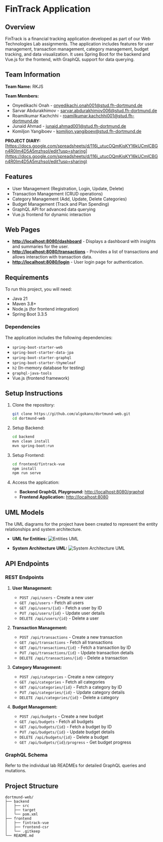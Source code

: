 # FinTrack Application

## Overview
FinTrack is a financial tracking application developed as part of our Web Technologies Lab assignments. The application includes features for user management, transaction management, category management, budget tracking, and data visualization. It uses Spring Boot for the backend and Vue.js for the frontend, with GraphQL support for data querying.

## Team Information
**Team Name:** RKJS

**Team Members:**
- Onyedikachi Onah - [onyedikachi.onah001@stud.fh-dortmund.de](mailto:onyedikachi.onah001@stud.fh-dortmund.de)
- Sarvar Abdurakhimov - [sarvar.abdurakhimov006@stud.fh-dortmund.de](mailto:sarvar.abdurakhimov006@stud.fh-dortmund.de)
- Roamilkumar Kachchhi - [roamilkumar.kachchhi001@stud.fh-dortmund.de](mailto:roamilkumar.kachchhi001@stud.fh-dortmund.de)
- Junaid Ahmad - [junaid.ahmad001@stud.fh-dortmund.de](mailto:junaid.ahmad001@stud.fh-dortmund.de)
- Komiljon Yangiboev - [komiljon.yangiboev@stud.fh-dortmund.de](mailto:komiljon.yangiboev@stud.fh-dortmund.de)

**PROJECT DIARY:** [https://docs.google.com/spreadsheets/d/116i_utucOQmKisKY16kUCmlCBGn4R0Im4D5A5mzhsoI/edit?usp=sharing](https://docs.google.com/spreadsheets/d/116i_utucOQmKisKY16kUCmlCBGn4R0Im4D5A5mzhsoI/edit?usp=sharing)

## Features
- User Management (Registration, Login, Update, Delete)
- Transaction Management (CRUD operations)
- Category Management (Add, Update, Delete Categories)
- Budget Management (Track and Plan Spending)
- GraphQL API for advanced data querying
- Vue.js frontend for dynamic interaction

## Web Pages
- **[http://localhost:8080/dashboard](http://localhost:8080/dashboard)** - Displays a dashboard with insights and summaries for the user.
- **[http://localhost:8080/transactions](http://localhost:8080/transactions)** - Provides a list of transactions and allows interaction with transaction data.
- **[http://localhost:8080/login](http://localhost:8080/login)** - User login page for authentication.


## Requirements
To run this project, you will need:
- Java 21
- Maven 3.8+
- Node.js (for frontend integration)
- Spring Boot 3.3.5

### Dependencies
The application includes the following dependencies:
- `spring-boot-starter-web`
- `spring-boot-starter-data-jpa`
- `spring-boot-starter-graphql`
- `spring-boot-starter-thymeleaf`
- `h2` (In-memory database for testing)
- `graphql-java-tools`
- Vue.js (frontend framework)

## Setup Instructions
1. Clone the repository:
   ```bash
   git clone https://github.com/algokano/dortmund-web.git
   cd dortmund-web
   ```

2. Setup Backend:
   ```bash
   cd backend
   mvn clean install
   mvn spring-boot:run
   ```

3. Setup Frontend:
   ```bash
   cd frontend/fintrack-vue
   npm install
   npm run serve
   ```

4. Access the application:
   - **Backend GraphQL Playground:** [http://localhost:8080/graphql](http://localhost:8080/graphql)
   - **Frontend Application:** [http://localhost:8080](http://localhost:8080)

## UML Models
The UML diagrams for the project have been created to represent the entity relationships and system architecture.

- **UML for Entities:**
  ![Entities UML](./uml/entities.png)

- **System Architecture UML:**
  ![System Architecture UML](./uml/architecture.png)

## API Endpoints
### REST Endpoints
1. **User Management:**
   - `POST /api/users` - Create a new user
   - `GET /api/users` - Fetch all users
   - `GET /api/users/{id}` - Fetch a user by ID
   - `PUT /api/users/{id}` - Update user details
   - `DELETE /api/users/{id}` - Delete a user

2. **Transaction Management:**
   - `POST /api/transactions` - Create a new transaction
   - `GET /api/transactions` - Fetch all transactions
   - `GET /api/transactions/{id}` - Fetch a transaction by ID
   - `PUT /api/transactions/{id}` - Update transaction details
   - `DELETE /api/transactions/{id}` - Delete a transaction

3. **Category Management:**
   - `POST /api/categories` - Create a new category
   - `GET /api/categories` - Fetch all categories
   - `GET /api/categories/{id}` - Fetch a category by ID
   - `PUT /api/categories/{id}` - Update category details
   - `DELETE /api/categories/{id}` - Delete a category

4. **Budget Management:**
   - `POST /api/budgets` - Create a new budget
   - `GET /api/budgets` - Fetch all budgets
   - `GET /api/budgets/{id}` - Fetch a budget by ID
   - `PUT /api/budgets/{id}` - Update budget details
   - `DELETE /api/budgets/{id}` - Delete a budget
   - `GET /api/budgets/{id}/progress` - Get budget progress

### GraphQL Schema
Refer to the individual lab READMEs for detailed GraphQL queries and mutations.

## Project Structure
```
dortmund-web/
├── backend
│   ├── src
│   ├── target
│   └── pom.xml
├── frontend
│   ├── fintrack-vue
│   ├── frontend-csr
│   └── .gitkeep
└── README.md
```
